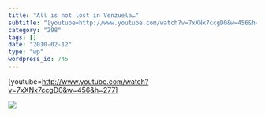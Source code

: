 ```yaml
---
title: "All is not lost in Venzuela…"
subtitle: "[youtube=http://www.youtube.com/watch?v=7xXNx7ccgD0&w=456&h=277]"
category: "298"
tags: []
date: "2010-02-12"
type: "wp"
wordpress_id: 745
---
```

[youtube=http://www.youtube.com/watch?v=7xXNx7ccgD0&w=456&h=277]

![](https://i0.wp.com/img.zemanta.com/pixy.gif?w=584)